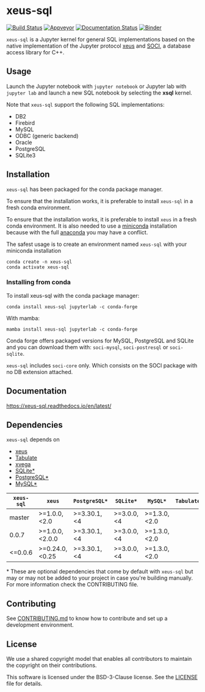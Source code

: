 # xeus-sql
[![Build Status](https://dev.azure.com/jupyter-xeus/jupyter-xeus/_apis/build/status/jupyter-xeus.xeus-sql?branchName=master)](https://dev.azure.com/jupyter-xeus/jupyter-xeus/_build/latest?definitionId=9&branchName=master)
[![Appveyor](https://ci.appveyor.com/api/projects/status/3u3fu514g7xbx8oy?svg=true)](https://ci.appveyor.com/project/jupyter-xeus/xeus-sql)
[![Documentation Status](https://readthedocs.org/projects/xeus-sql/badge/?version=latest)](https://xeus-sql.readthedocs.io/en/latest/?badge=latest)
[![Binder](https://mybinder.org/badge_logo.svg)](https://mybinder.org/v2/gh/jupyter-xeus/xeus-sql/master?filepath=examples/SQLite.ipynb)

`xeus-sql` is a Jupyter kernel for general SQL implementations based on the native implementation of the Jupyter protocol [xeus](https://github.com/jupyter-xeus/xeus) and [SOCI](https://github.com/SOCI/soci), a database access library for C++.

## Usage

Launch the Jupyter notebook with `jupyter notebook` or Jupyter lab with `jupyter lab` and launch a new SQL notebook by selecting the **xsql** kernel.

Note that `xeus-sql` support the following SQL implementations:

* DB2
* Firebird
* MySQL
* ODBC (generic backend)
* Oracle
* PostgreSQL
* SQLite3

## Installation

`xeus-sql` has been packaged for the conda package manager.

To ensure that the installation works, it is preferable to install `xeus-sql` in a fresh conda environment.

To ensure that the installation works, it is preferable to install `xeus` in a fresh conda environment. It is also needed to use
a [miniconda](https://conda.io/miniconda.html) installation because with the full [anaconda](https://www.anaconda.com/)
you may have a conflict.

The safest usage is to create an environment named `xeus-sql` with your miniconda installation

```
conda create -n xeus-sql
conda activate xeus-sql
```

### Installing from conda

To install xeus-sql with the conda package manager:

```
conda install xeus-sql jupyterlab -c conda-forge
```

With mamba:

```
mamba install xeus-sql jupyterlab -c conda-forge
```

Conda forge offers packaged versions for MySQL, PostgreSQL and SQLite and you can download them with: `soci-mysql`, `soci-postresql` or `soci-sqlite`.

`xeus-sql` includes `soci-core` only. Which consists on the SOCI package with no DB extension attached.

## Documentation

https://xeus-sql.readthedocs.io/en/latest/

## Dependencies

``xeus-sql`` depends on

- [xeus](https://github.com/jupyter-xeus/xeus)
- [Tabulate](https://github.com/p-ranav/tabulate)
- [xvega](https://github.com/Quantstack/xvega)
- [SQLite\*](https://github.com/sqlite/sqlite)
- [PostgreSQL\*](https://github.com/postgres)
- [MySQL\*](https://github.com/mysql/mysql-server)

| `xeus-sql`  |      `xeus`     | `PostgreSQL*`   |    `SQLite*`    |   `MySQL*`      |    `Tabulate`   | `nlohmann_json` |   `xvega`   | `soci-core` | `xproperty` | `xvega-bindings` |
|--------------|-----------------|-----------------|-----------------|-----------------|-----------------|----------------|-------------|------------|-----------|--------------|
|    master    | >=1.0.0, <2.0   | >=3.30.1, <4    | >=3.0.0, <4     | >=1.3.0,<2.0    |                 |>=3.0.0         |   >= 0.0.10 | 4.0.1      | >=0.11.0    | >=0.0.3          |
|    0.0.7     | >=1.0.0, <2.0.0 | >=3.30.1, <4    | >=3.0.0, <4     | >=1.3.0,<2.0    |                 |>=3.0.0         |   >= 0.0.10 | 4.0.1      | 0.10.4      | >=0.0.3          |
|    <=0.0.6   | >=0.24.0, <0.25 | >=3.30.1, <4    | >=3.0.0, <4     | >=1.3.0,<2.0    |                 |>=3.0.0         |   >= 0.0.5  | 4.0.1      | 0.10.4      | >=0.0.3          |

\* These are optional dependencies that come by default with `xeus-sql` but may or may not be added to your project in case you're building manually. For more information check the CONTRIBUTING file.

## Contributing

See [CONTRIBUTING.md](./CONTRIBUTING.md) to know how to contribute and set up a development environment.

## License

We use a shared copyright model that enables all contributors to maintain the
copyright on their contributions.

This software is licensed under the BSD-3-Clause license. See the [LICENSE](LICENSE) file for details.
